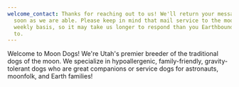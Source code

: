 ```yaml
---
welcome_contact: Thanks for reaching out to us! We'll return your message as
  soon as we are able. Please keep in mind that mail service to the moon is on a
  weekly basis, so it may take us longer to respond than you Earthbound are used
  to.
---
```

Welcome to Moon Dogs! We're Utah's premier breeder of the traditional dogs of the moon. We specialize in hypoallergenic, family-friendly, gravity-tolerant dogs who are great companions or service dogs for astronauts, moonfolk, and Earth families!